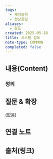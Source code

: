 ```yaml
---
tags:
  - 제어공학
  - 정상응답
aliases:
  - 감도
created: 2025-05-18
title: 시스템 감도
note-type: COMMON
completed: false
---
```


## 내용(Content)
### 정의


## 질문 & 확장

(없음)

## 연결 노트

## 출처(링크)

